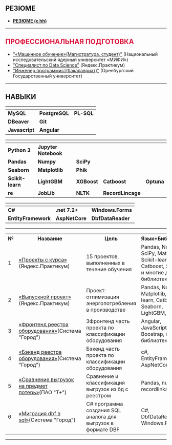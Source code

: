 ## **РЕЗЮМЕ**

* [**РЕЗЮМЕ (с hh)**](https://github.com/CrimsonFox-hub/CrimsonFox-hub/blob/main/Решетило%20Никита%20Сергеевич.pdf "Ссылка на резюме")

---
## **<font color='crimson'>ПРОФЕССИОНАЛЬНАЯ ПОДГОТОВКА</font>**

* ["«Машинное обучение»(Магистратура, студент)"](https://admission.mephi.ru/program/3145) (Национальный исследовательский ядерный университет «МИФИ́»)
* ["Специалист по Data Science"](https://practicum.yandex.ru/data-scientist/?from=catalog "Образовательная программа") (Яндекс.Практикум)
* ["Инженер программист(бакалавриат)"](http://www.osu.ru/doc/647/spec/7078/lvl/3/ksp/5244) (Оренбургский Государственный университет)

---

## **НАВЫКИ**

| <!-- --> | <!-- --> | <!-- --> |
|:-----|:-----|:-----|
| **MySQL** | **PostgreSQL** | **PL-SQL** |
| **DBeaver** | **Git** |  |
| **Javascript** | **Angular** |  |

| <!-- --> | <!-- --> | <!-- --> | <!-- --> | <!-- --> |
|:-----|:-----|:-----|:-----|:-----|
| **Python 3** | **Jupyter Notebook** |  |  |  |
| **Pandas**  | **Numpy** | **SciPy** |  |  |
| **Seaborn** | **Matplotlib** | **Phik** |  |  |
| **Scikit-learn** | **LightGBM** | **XGBoost** | **Catboost** | **Optuna** |
| **re** | **JobLib** | **NLTK** | **RecordLincage** |  |

| <!-- --> | <!-- --> | <!-- --> |
|:-----|:-----|:-----|
| **C#** | **.net 7.2+** | **Windows.Forms** |
| **EntityFramework** | **AspNetCore** | **DbfDataReader** |

---
<table>
<tr>
  <th>№</th>
  <th>Название</th>
  <th>Цель</th>
  <th>Язык+Библиотеки</th>
</tr> 

<tr>
  <td>1</td>
  <td><a href = "https://github.com/CrimsonFox-hub/Practicum_DS">«Проекты с курса»</a> (Яндекс.Практикум)</td>
  <td>15  проектов, выполненных в течение обучения</td>
  <td>Pandas, Numpy, SciPy, Matplotlib, Scikit-learn, Catboost, Seaborn и многие другие библиотеки</td>
</tr>

<tr>
  <td>2</td>
  <td><a href = "https://github.com/CrimsonFox-hub/Practicum_DS/blob/main/15_.ipynb">«Выпускной проект»</a> (Яндекс.Практикум)</td>
  <td>Проект: отпимизация энергопотребления в производстве</td>
  <td>Pandas, Numpy, Matplotlib, Scikit-learn, Catboost, Seaborn, LightGBM, joblib</td>
</tr>

<tr>
  <td>3</td>
  <td><a href = "https://github.com/CrimsonFox-hub/SystemStorageServiceClient">«Фронтенд реестра оборудования»</a>(Система "Город")</td>
  <td>ЗФронтенд часть проекта по классификации оборудования</td>
  <td>Angular, JavaScript, Boostrap, css+ библиотеки</td>
</tr>

<tr>
  <td>4</td>
  <td><a href = "https://github.com/CrimsonFox-hub/SystemStorageServiceAPI">«Бэкенд реестра оборудования»</a>(Система "Город")</td>
  <td>Бэкенд часть проекта по классификации оборудования</td>
  <td>c#, EntityFramework, AspNetCore</td>
</tr>

<tr>
  <td>5</td>
  <td><a href = "https://github.com/CrimsonFox-hub/2_excel_merge">«Сравнение выгрузок на предмет потерь»</a>(ПАО "T+")</td>
  <td>Сравнение и классификация выгрузок из бд с реестром</td>
  <td>Pandas, numpy, recordlinkage</td>
</tr>

<tr>
  <td>6</td>
  <td><a href = "https://github.com/CrimsonFox-hub/dbf-to-oracle">«Миграция dbf в sql»</a>(Система "Город")</td>
  <td>C# программа создания SQL аналога для выгрузок в формате DBF</td>
  <td>C#, DbfDataReader, Windows.Forms</td>
</tr>
</table>

---
